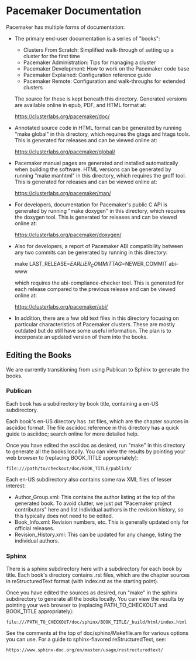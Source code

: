 # Pacemaker Documentation

Pacemaker has multiple forms of documentation:

* The primary end-user documentation is a series of "books":

    * Clusters From Scratch: Simplified walk-through of setting up a
      cluster for the first time
    * Pacemaker Administration: Tips for managing a cluster
    * Pacemaker Development: How to work on the Pacemaker code base
    * Pacemaker Explained: Configuration reference guide
    * Pacemaker Remote: Configuration and walk-throughs for extended
      clusters

  The source for these is kept beneath this directory. Generated versions
  are available online in epub, PDF, and HTML format at:

    https://clusterlabs.org/pacemaker/doc/

* Annotated source code in HTML format can be generated by running
  "make global" in this directory, which requires the gtags and htags tools.
  This is generated for releases and can be viewed online at:

    https://clusterlabs.org/pacemaker/global/

* Pacemaker manual pages are generated and installed automatically when
  building the software. HTML versions can be generated by running
  "make manhtml" in this directory, which requires the groff tool.
  This is generated for releases and can be viewed online at:

    https://clusterlabs.org/pacemaker/man/

* For developers, documentation for Pacemaker's public C API is generated
  by running "make doxygen" in this directory, which requires the doxygen tool.
  This is generated for releases and can be viewed online at:

    https://clusterlabs.org/pacemaker/doxygen/

* Also for developers, a report of Pacemaker ABI compatibility between any two
  commits can be generated by running in this directory:

    make LAST_RELEASE=$EARLIER_COMMIT TAG=$NEWER_COMMIT abi-www

  which requires the abi-compliance-checker tool. This is generated for each
  release compared to the previous release and can be viewed online at:

    https://clusterlabs.org/pacemaker/abi/

* In addition, there are a few old text files in this directory focusing on
  particular characteristics of Pacemaker clusters. These are mostly outdated
  but do still have some useful information. The plan is to incorporate an
  updated version of them into the books.

## Editing the Books

We are currently transitioning from using Publican to Sphinx
to generate the books.

### Publican

Each book has a subdirectory by book title, containing a en-US subdirectory.

Each book's en-US directory has .txt files, which are the chapter sources in
asciidoc format. The file asciidoc.reference in this directory has a quick
guide to asciidoc; search online for more detailed help.

Once you have edited the asciidoc as desired, run "make" in this directory
to generate all the books locally. You can view the results by pointing your
web browser to (replacing BOOK\_TITLE appropriately):

    file:///path/to/checkout/doc/BOOK_TITLE/publish/

Each en-US subdirectory also contains some raw XML files of lesser interest:

* Author\_Group.xml: This contains the author listing at the top of the
  generated book. To avoid clutter, we just put "Pacemaker project
  contributors" here and list individual authors in the revision history, so
  this typically does not need to be edited.
* Book\_Info.xml: Revision numbers, etc. This is generally updated only for
  official releases.
* Revision\_History.xml: This can be updated for any change, listing the
  individual authors.

### Sphinx

There is a sphinx subdirectory here with a subdirectory for each book by title.
Each book's directory contains .rst files, which are the chapter sources in
reStructuredText format (with index.rst as the starting point).

Once you have edited the sources as desired, run "make" in the sphinx
subdirectory to generate all the books locally. You can view the results by
pointing your web browser to (replacing PATH\_TO\_CHECKOUT and BOOK\_TITLE
appropriately):

    file:///PATH_TO_CHECKOUT/doc/sphinx/BOOK_TITLE/_build/html/index.html

See the comments at the top of doc/sphinx/Makefile.am for various options you
can use. For a guide to sphinx-flavored reStructuredText, see:

    https://www.sphinx-doc.org/en/master/usage/restructuredtext/
